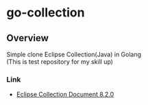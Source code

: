 # go-collection

## Overview
Simple clone Eclipse Collection(Java) in Golang  
(This is test repository for my skill up)

### Link
- [Eclipse Collection Document 8.2.0](https://www.eclipse.org/collections/javadoc/8.2.0/overview-summary.html)

